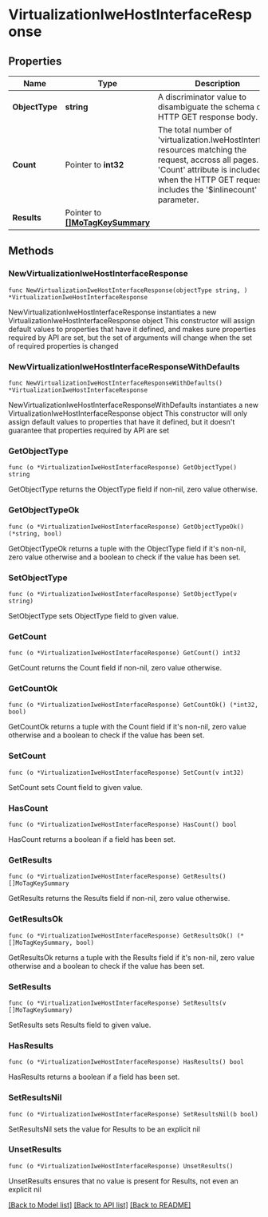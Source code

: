 # VirtualizationIweHostInterfaceResponse

## Properties

Name | Type | Description | Notes
------------ | ------------- | ------------- | -------------
**ObjectType** | **string** | A discriminator value to disambiguate the schema of a HTTP GET response body. | 
**Count** | Pointer to **int32** | The total number of &#39;virtualization.IweHostInterface&#39; resources matching the request, accross all pages. The &#39;Count&#39; attribute is included when the HTTP GET request includes the &#39;$inlinecount&#39; parameter. | [optional] 
**Results** | Pointer to [**[]MoTagKeySummary**](MoTagKeySummary.md) |  | [optional] 

## Methods

### NewVirtualizationIweHostInterfaceResponse

`func NewVirtualizationIweHostInterfaceResponse(objectType string, ) *VirtualizationIweHostInterfaceResponse`

NewVirtualizationIweHostInterfaceResponse instantiates a new VirtualizationIweHostInterfaceResponse object
This constructor will assign default values to properties that have it defined,
and makes sure properties required by API are set, but the set of arguments
will change when the set of required properties is changed

### NewVirtualizationIweHostInterfaceResponseWithDefaults

`func NewVirtualizationIweHostInterfaceResponseWithDefaults() *VirtualizationIweHostInterfaceResponse`

NewVirtualizationIweHostInterfaceResponseWithDefaults instantiates a new VirtualizationIweHostInterfaceResponse object
This constructor will only assign default values to properties that have it defined,
but it doesn't guarantee that properties required by API are set

### GetObjectType

`func (o *VirtualizationIweHostInterfaceResponse) GetObjectType() string`

GetObjectType returns the ObjectType field if non-nil, zero value otherwise.

### GetObjectTypeOk

`func (o *VirtualizationIweHostInterfaceResponse) GetObjectTypeOk() (*string, bool)`

GetObjectTypeOk returns a tuple with the ObjectType field if it's non-nil, zero value otherwise
and a boolean to check if the value has been set.

### SetObjectType

`func (o *VirtualizationIweHostInterfaceResponse) SetObjectType(v string)`

SetObjectType sets ObjectType field to given value.


### GetCount

`func (o *VirtualizationIweHostInterfaceResponse) GetCount() int32`

GetCount returns the Count field if non-nil, zero value otherwise.

### GetCountOk

`func (o *VirtualizationIweHostInterfaceResponse) GetCountOk() (*int32, bool)`

GetCountOk returns a tuple with the Count field if it's non-nil, zero value otherwise
and a boolean to check if the value has been set.

### SetCount

`func (o *VirtualizationIweHostInterfaceResponse) SetCount(v int32)`

SetCount sets Count field to given value.

### HasCount

`func (o *VirtualizationIweHostInterfaceResponse) HasCount() bool`

HasCount returns a boolean if a field has been set.

### GetResults

`func (o *VirtualizationIweHostInterfaceResponse) GetResults() []MoTagKeySummary`

GetResults returns the Results field if non-nil, zero value otherwise.

### GetResultsOk

`func (o *VirtualizationIweHostInterfaceResponse) GetResultsOk() (*[]MoTagKeySummary, bool)`

GetResultsOk returns a tuple with the Results field if it's non-nil, zero value otherwise
and a boolean to check if the value has been set.

### SetResults

`func (o *VirtualizationIweHostInterfaceResponse) SetResults(v []MoTagKeySummary)`

SetResults sets Results field to given value.

### HasResults

`func (o *VirtualizationIweHostInterfaceResponse) HasResults() bool`

HasResults returns a boolean if a field has been set.

### SetResultsNil

`func (o *VirtualizationIweHostInterfaceResponse) SetResultsNil(b bool)`

 SetResultsNil sets the value for Results to be an explicit nil

### UnsetResults
`func (o *VirtualizationIweHostInterfaceResponse) UnsetResults()`

UnsetResults ensures that no value is present for Results, not even an explicit nil

[[Back to Model list]](../README.md#documentation-for-models) [[Back to API list]](../README.md#documentation-for-api-endpoints) [[Back to README]](../README.md)


